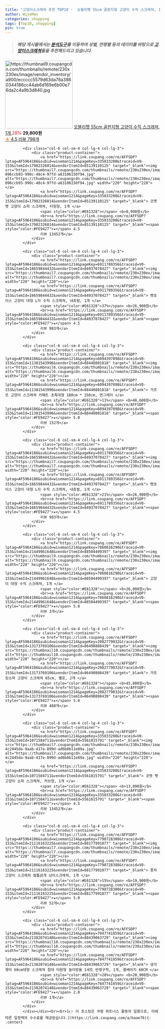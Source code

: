 ```yaml
---
title: "고양이스크래쳐 추천 TOP10 -  오블리펫 55cm 골판지형 고양이 수직 스크래쳐, 1개 "
author: WiseMan
categories: shopping
tags: [Top10, shopping]
pin: true
---
```


> ##### 해당 게시물에서는 [**분석도구**](https://itemscout.io/)를 이용하여 **성별**, **연령별** 등의 데이터를 바탕으로 [**고양이스크래쳐**](https://link.coupang.com/a/baae76)들을 추천해드리고 있습니다.
<div class="container"><div class="row">
            <div class="col-6 col-sm-4 col-lg-4 col-lg-3">
                <div class="product-container">
                    <a href="https://link.coupang.com/re/AFFSDP?lptag=AF5964186&subid=wiseman1214&pageKey=6578970376&traceid=V0-153&itemId=14796921314&vendorItemId=82054963786" target="_blank"><img src="https://thumbnail9.coupangcdn.com/thumbnails/remote/230x230ex/image/vendor_inventory/a900/eccccc5579d63da78a3860344186cc44ab6d169e6b00e76da2c4a9b3d840.jpg" alt="https://thumbnail9.coupangcdn.com/thumbnails/remote/230x230ex/image/vendor_inventory/a900/eccccc5579d63da78a3860344186cc44ab6d169e6b00e76da2c4a9b3d840.jpg" width="220" height="220"></a>
                    <a href="https://link.coupang.com/re/AFFSDP?lptag=AF5964186&subid=wiseman1214&pageKey=6578970376&traceid=V0-153&itemId=14796921314&vendorItemId=82054963786" target="_blank"> 오블리펫 55cm 골판지형 고양이 수직 스크래쳐, 1개 </a>
                    <span style="color:#E61328">28%</span> <b>29,800원</b>
                    <br><a href="https://link.coupang.com/re/AFFSDP?lptag=AF5964186&subid=wiseman1214&pageKey=6578970376&traceid=V0-153&itemId=14796921314&vendorItemId=82054963786" target="_blank"><span style="color:#FE9427">★</span> 4.5
                    리뷰 798개</a>
                </div>
            </div>
            
            <div class="col-6 col-sm-4 col-lg-4 col-lg-3">
                <div class="product-container">
                    <a href="https://link.coupang.com/re/AFFSDP?lptag=AF5964186&subid=wiseman1214&pageKey=335833200&traceid=V0-153&itemId=17982326014&vendorItemId=85139110125" target="_blank"><img src="https://thumbnail7.coupangcdn.com/thumbnails/remote/230x230ex/image/retail/images/1158299331838980-096ccb93-990c-48c4-97fd-a63106150f94.jpg" alt="https://thumbnail7.coupangcdn.com/thumbnails/remote/230x230ex/image/retail/images/1158299331838980-096ccb93-990c-48c4-97fd-a63106150f94.jpg" width="220" height="220"></a>
                    <a href="https://link.coupang.com/re/AFFSDP?lptag=AF5964186&subid=wiseman1214&pageKey=335833200&traceid=V0-153&itemId=17982326014&vendorItemId=85139110125" target="_blank"> 코멧 펫 고양이 쇼파 스크래쳐, 타원형, 1개 </a>
                    <span style="color:#E61328"></span> <b>8,990원</b>
                    <br><a href="https://link.coupang.com/re/AFFSDP?lptag=AF5964186&subid=wiseman1214&pageKey=335833200&traceid=V0-153&itemId=17982326014&vendorItemId=85139110125" target="_blank"><span style="color:#FE9427">★</span> 4.5
                    리뷰 13452개</a>
                </div>
            </div>
            
            <div class="col-6 col-sm-4 col-lg-4 col-lg-3">
                <div class="product-container">
                    <a href="https://link.coupang.com/re/AFFSDP?lptag=AF5964186&subid=wiseman1214&pageKey=6911789356&traceid=V0-153&itemId=16659844432&vendorItemId=84937078427" target="_blank"><img src="https://thumbnail7.coupangcdn.com/thumbnails/remote/230x230ex/image/vendor_inventory/0c64/827a1691a87853c7d45de91eaa082ecfd748aca9829ba797aaa01a2caabf.jpg" alt="https://thumbnail7.coupangcdn.com/thumbnails/remote/230x230ex/image/vendor_inventory/0c64/827a1691a87853c7d45de91eaa082ecfd748aca9829ba797aaa01a2caabf.jpg" width="220" height="220"></a>
                    <a href="https://link.coupang.com/re/AFFSDP?lptag=AF5964186&subid=wiseman1214&pageKey=6911789356&traceid=V0-153&itemId=16659844432&vendorItemId=84937078427" target="_blank"> 펫초이스 고양이 대형 L자 수직 스크래쳐, 내츄럴, 1개 </a>
                    <span style="color:#E61328">37%</span> <b>26,900원</b>
                    <br><a href="https://link.coupang.com/re/AFFSDP?lptag=AF5964186&subid=wiseman1214&pageKey=6911789356&traceid=V0-153&itemId=16659844432&vendorItemId=84937078427" target="_blank"><span style="color:#FE9427">★</span> 4.5
                    리뷰 983개</a>
                </div>
            </div>
            
            <div class="col-6 col-sm-4 col-lg-4 col-lg-3">
                <div class="product-container">
                    <a href="https://link.coupang.com/re/AFFSDP?lptag=AF5964186&subid=wiseman1214&pageKey=6094397898&traceid=V0-153&itemId=11381543996&vendorItemId=88440801818" target="_blank"><img src="https://thumbnail6.coupangcdn.com/thumbnails/remote/230x230ex/image/vendor_inventory/df41/191404f9de583e38cf08caefbae8f6943f4976bd5c2dd7d1f75afcf7c75c.jpg" alt="https://thumbnail6.coupangcdn.com/thumbnails/remote/230x230ex/image/vendor_inventory/df41/191404f9de583e38cf08caefbae8f6943f4976bd5c2dd7d1f75afcf7c75c.jpg" width="220" height="220"></a>
                    <a href="https://link.coupang.com/re/AFFSDP?lptag=AF5964186&subid=wiseman1214&pageKey=6094397898&traceid=V0-153&itemId=11381543996&vendorItemId=88440801818" target="_blank"> 가르르 고양이 스크래쳐 카페트 초특대형 180cm * 150cm, 연그레이 </a>
                    <span style="color:#E61328">11%</span> <b>48,600원</b>
                    <br><a href="https://link.coupang.com/re/AFFSDP?lptag=AF5964186&subid=wiseman1214&pageKey=6094397898&traceid=V0-153&itemId=11381543996&vendorItemId=88440801818" target="_blank"><span style="color:#FE9427">★</span> 5.0
                    리뷰 152개</a>
                </div>
            </div>
            
            <div class="col-6 col-sm-4 col-lg-4 col-lg-3">
                <div class="product-container">
                    <a href="https://link.coupang.com/re/AFFSDP?lptag=AF5964186&subid=wiseman1214&pageKey=6911789356&traceid=V0-153&itemId=16659844432&vendorItemId=84937078427" target="_blank"><img src="https://thumbnail7.coupangcdn.com/thumbnails/remote/230x230ex/image/vendor_inventory/0c64/827a1691a87853c7d45de91eaa082ecfd748aca9829ba797aaa01a2caabf.jpg" alt="https://thumbnail7.coupangcdn.com/thumbnails/remote/230x230ex/image/vendor_inventory/0c64/827a1691a87853c7d45de91eaa082ecfd748aca9829ba797aaa01a2caabf.jpg" width="220" height="220"></a>
                    <a href="https://link.coupang.com/re/AFFSDP?lptag=AF5964186&subid=wiseman1214&pageKey=6911789356&traceid=V0-153&itemId=16659844432&vendorItemId=84937078427" target="_blank"> 펫초이스 고양이 대형 L자 수직 스크래쳐, 내츄럴, 1개 </a>
                    <span style="color:#E61328">21%</span> <b>26,900원</b>
                    <br><a href="https://link.coupang.com/re/AFFSDP?lptag=AF5964186&subid=wiseman1214&pageKey=6911789356&traceid=V0-153&itemId=16659844432&vendorItemId=84937078427" target="_blank"><span style="color:#FE9427">★</span> 4.5
                    리뷰 983개</a>
                </div>
            </div>
            
            <div class="col-6 col-sm-4 col-lg-4 col-lg-3">
                <div class="product-container">
                    <a href="https://link.coupang.com/re/AFFSDP?lptag=AF5964186&subid=wiseman1214&pageKey=7860816290&traceid=V0-153&itemId=21449961648&vendorItemId=88504499397" target="_blank"><img src="https://thumbnail9.coupangcdn.com/thumbnails/remote/230x230ex/image/vendor_inventory/47a9/3680cca1c56413b6fbc882ed55add0f6e4a3c3e9c40353ad61bfb0148ebb.jpg" alt="https://thumbnail9.coupangcdn.com/thumbnails/remote/230x230ex/image/vendor_inventory/47a9/3680cca1c56413b6fbc882ed55add0f6e4a3c3e9c40353ad61bfb0148ebb.jpg" width="220" height="220"></a>
                    <a href="https://link.coupang.com/re/AFFSDP?lptag=AF5964186&subid=wiseman1214&pageKey=7860816290&traceid=V0-153&itemId=21449961648&vendorItemId=88504499397" target="_blank"> 고양이 대형 수직 스크래쳐, 1개 </a>
                    <span style="color:#E61328"></span> <b>26,000원</b>
                    <br><a href="https://link.coupang.com/re/AFFSDP?lptag=AF5964186&subid=wiseman1214&pageKey=7860816290&traceid=V0-153&itemId=21449961648&vendorItemId=88504499397" target="_blank"><span style="color:#FE9427">★</span> 5.0
                    리뷰 3개</a>
                </div>
            </div>
            
            <div class="col-6 col-sm-4 col-lg-4 col-lg-3">
                <div class="product-container">
                    <a href="https://link.coupang.com/re/AFFSDP?lptag=AF5964186&subid=wiseman1214&pageKey=2082779032&traceid=V0-153&itemId=13173769106&vendorItemId=86490808439" target="_blank"><img src="https://thumbnail10.coupangcdn.com/thumbnails/remote/230x230ex/image/vendor_inventory/bc65/76cfcfcb141880eabbcd4a322d480e565a56401637ac49b575a9ececf7be.jpg" alt="https://thumbnail10.coupangcdn.com/thumbnails/remote/230x230ex/image/vendor_inventory/bc65/76cfcfcb141880eabbcd4a322d480e565a56401637ac49b575a9ececf7be.jpg" width="220" height="220"></a>
                    <a href="https://link.coupang.com/re/AFFSDP?lptag=AF5964186&subid=wiseman1214&pageKey=2082779032&traceid=V0-153&itemId=13173769106&vendorItemId=86490808439" target="_blank"> 가또 킹소파 고양이 스크래쳐 65cm, 옐로, 2개 </a>
                    <span style="color:#E61328"></span> <b>45,800원</b>
                    <br><a href="https://link.coupang.com/re/AFFSDP?lptag=AF5964186&subid=wiseman1214&pageKey=2082779032&traceid=V0-153&itemId=13173769106&vendorItemId=86490808439" target="_blank"><span style="color:#FE9427">★</span> 5.0
                    리뷰 488개</a>
                </div>
            </div>
            
            <div class="col-6 col-sm-4 col-lg-4 col-lg-3">
                <div class="product-container">
                    <a href="https://link.coupang.com/re/AFFSDP?lptag=AF5964186&subid=wiseman1214&pageKey=335833200&traceid=V0-153&itemId=1071584711&vendorItemId=5561815791" target="_blank"><img src="https://thumbnail7.coupangcdn.com/thumbnails/remote/230x230ex/image/retail/images/193873464964136-4c2445da-9aab-417e-899d-ad6b8b11e89a.jpg" alt="https://thumbnail7.coupangcdn.com/thumbnails/remote/230x230ex/image/retail/images/193873464964136-4c2445da-9aab-417e-899d-ad6b8b11e89a.jpg" width="220" height="220"></a>
                    <a href="https://link.coupang.com/re/AFFSDP?lptag=AF5964186&subid=wiseman1214&pageKey=335833200&traceid=V0-153&itemId=1071584711&vendorItemId=5561815791" target="_blank"> 코멧 펫 고양이 쇼파 스크래쳐, 커브형, 1개 </a>
                    <span style="color:#E61328"></span> <b>13,890원</b>
                    <br><a href="https://link.coupang.com/re/AFFSDP?lptag=AF5964186&subid=wiseman1214&pageKey=335833200&traceid=V0-153&itemId=1071584711&vendorItemId=5561815791" target="_blank"><span style="color:#FE9427">★</span> 4.5
                    리뷰 13452개</a>
                </div>
            </div>
            
            <div class="col-6 col-sm-4 col-lg-4 col-lg-3">
                <div class="product-container">
                    <a href="https://link.coupang.com/re/AFFSDP?lptag=AF5964186&subid=wiseman1214&pageKey=7798728380&traceid=V0-153&itemId=21116163225&vendorItemId=88177991077" target="_blank"><img src="https://thumbnail7.coupangcdn.com/thumbnails/remote/230x230ex/image/vendor_inventory/4da6/cc7ada90758df339ada37628254cc7dcadba0c7a407d8a35eb69a5340ead.jpg" alt="https://thumbnail7.coupangcdn.com/thumbnails/remote/230x230ex/image/vendor_inventory/4da6/cc7ada90758df339ada37628254cc7dcadba0c7a407d8a35eb69a5340ead.jpg" width="220" height="220"></a>
                    <a href="https://link.coupang.com/re/AFFSDP?lptag=AF5964186&subid=wiseman1214&pageKey=7798728380&traceid=V0-153&itemId=21116163225&vendorItemId=88177991077" target="_blank"> 풍차 고양이 스크래쳐 발톱긁개 냥이스크레쳐, 1개 </a>
                    <span style="color:#E61328">15%</span> <b>19,900원</b>
                    <br><a href="https://link.coupang.com/re/AFFSDP?lptag=AF5964186&subid=wiseman1214&pageKey=7798728380&traceid=V0-153&itemId=21116163225&vendorItemId=88177991077" target="_blank"><span style="color:#FE9427">★</span> 5.0
                    리뷰 52개</a>
                </div>
            </div>
            
            <div class="col-6 col-sm-4 col-lg-4 col-lg-3">
                <div class="product-container">
                    <a href="https://link.coupang.com/re/AFFSDP?lptag=AF5964186&subid=wiseman1214&pageKey=7847741859&traceid=V0-153&itemId=21382074148&vendorItemId=88439063729" target="_blank"><img src="https://thumbnail10.coupangcdn.com/thumbnails/remote/230x230ex/image/vendor_inventory/7ac1/55fe73d0c8fba542b030b004f547083e844bd3950e6baa19118c08ddc379.jpg" alt="https://thumbnail10.coupangcdn.com/thumbnails/remote/230x230ex/image/vendor_inventory/7ac1/55fe73d0c8fba542b030b004f547083e844bd3950e6baa19118c08ddc379.jpg" width="220" height="220"></a>
                    <a href="https://link.coupang.com/re/AFFSDP?lptag=AF5964186&subid=wiseman1214&pageKey=7847741859&traceid=V0-153&itemId=21382074148&vendorItemId=88439063729" target="_blank"> 생각쟁이 60cm대형 스크래쳐 침대 타원형 놀이방울 1세트 반영구적, 1개, 줄베이지 60CM </a>
                    <span style="color:#E61328">28%</span> <b>20,900원</b>
                    <br><a href="https://link.coupang.com/re/AFFSDP?lptag=AF5964186&subid=wiseman1214&pageKey=7847741859&traceid=V0-153&itemId=21382074148&vendorItemId=88439063729" target="_blank"><span style="color:#FE9427">★</span> 2.0
                    리뷰 1개</a>
                </div>
            </div>
            </div></div><br><br>[👉 이 포스팅은 쿠팡 파트너스 활동의 일환으로, 이에 따른 일정액의 수수료를 제공받습니다.](https://link.coupang.com/a/baae76){: .center}